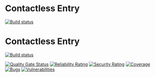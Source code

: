 # Contactless Entry

[![Build status](https://ci.appveyor.com/api/projects/status/uw49xo7042q3unen?svg=true)](https://ci.appveyor.com/project/juanroman/contactless-entry)

# Contactless Entry

[![Build status](https://ci.appveyor.com/api/projects/status/uw49xo7042q3unen?svg=true)](https://ci.appveyor.com/project/juanroman/contactless-entry)

[![Quality Gate Status](https://sonarcloud.io/api/project_badges/measure?project=juanroman_contactless-entry&metric=alert_status)](https://sonarcloud.io/dashboard?id=juanroman_contactless-entry)
[![Reliability Rating](https://sonarcloud.io/api/project_badges/measure?project=juanroman_contactless-entry&metric=reliability_rating)](https://sonarcloud.io/dashboard?id=juanroman_contactless-entry)
[![Security Rating](https://sonarcloud.io/api/project_badges/measure?project=juanroman_contactless-entry&metric=security_rating)](https://sonarcloud.io/dashboard?id=juanroman_contactless-entry)
[![Coverage](https://sonarcloud.io/api/project_badges/measure?project=juanroman_contactless-entry&metric=coverage)](https://sonarcloud.io/dashboard?id=juanroman_contactless-entry)
[![Bugs](https://sonarcloud.io/api/project_badges/measure?project=juanroman_contactless-entry&metric=bugs)](https://sonarcloud.io/dashboard?id=juanroman_contactless-entry)
[![Vulnerabilities](https://sonarcloud.io/api/project_badges/measure?project=juanroman_contactless-entry&metric=vulnerabilities)](https://sonarcloud.io/dashboard?id=juanroman_contactless-entry)
